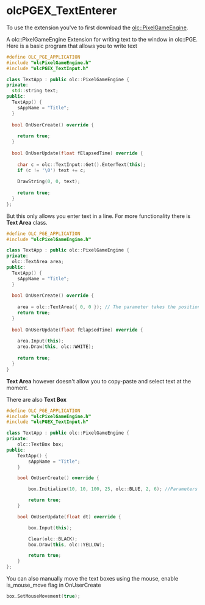 # olcPGEX_TextEnterer
To use the extension you've to first download the [olc::PixelGameEngine](https://github.com/OneLoneCoder/olcPixelGameEngine).

A olc::PixelGameEngine Extension for writing text to the window in olc::PGE.
Here is a basic program that allows you to write text
```cpp
#define OLC_PGE_APPLICATION
#include "olcPixelGameEngine.h"
#include "olcPGEX_TextInput.h"

class TextApp : public olc::PixelGameEngine {
private:
  std::string text;
public:
  TextApp() {
    sAppName = "Title";
  }
  
  bool OnUserCreate() override {
    
    return true;
  }
  
  bool OnUserUpdate(float fElapsedTime) override {
    
    char c = olc::TextInput::Get().EnterText(this);
    if (c != '\0') text += c;
    
    DrawString(0, 0, text);
    
    return true;
  }
};
```
But this only allows you enter text in a line.
For more functionality there is **Text Area** class.
```cpp
#define OLC_PGE_APPLICATION
#include "olcPixelGameEngine.h"

class TextApp : public olc::PixelGameEngine {
private:
  olc::TextArea area;
public:
  TextApp() {
    sAppName = "Title";
  }
  
  bool OnUserCreate() override {
  
    area = olc::TextArea({ 0, 0 }); // The parameter takes the position of the starting point
    return true;
  }
  
  bool OnUserUpdate(float fElapsedTime) override {
  
    area.Input(this);
    area.Draw(this, olc::WHITE);
  
    return true;
  }
}
```
**Text Area** however doesn't allow you to copy-paste and select text at the moment.

There are also **Text Box**
```cpp
#define OLC_PGE_APPLICATION
#include "olcPixelGameEngine.h"
#include "olcPGEX_TextInput.h"

class TextApp : public olc::PixelGameEngine {
private:
	olc::TextBox box;
public:
	TextApp() {
		sAppName = "Title";
	}

	bool OnUserCreate() override {

		box.Initialize(10, 10, 100, 25, olc::BLUE, 2, 6); //Parameters are (pos_x, pos_y, size_x, size_y, box_color, text_scale, text_limit)

		return true;
	}

	bool OnUserUpdate(float dt) override {

		box.Input(this);

		Clear(olc::BLACK);
		box.Draw(this, olc::YELLOW);

		return true;
	}
};
```
You can also manually move the text boxes using the mouse, enable is_mouse_move flag in OnUserCreate
```cpp
box.SetMouseMovement(true);
```
